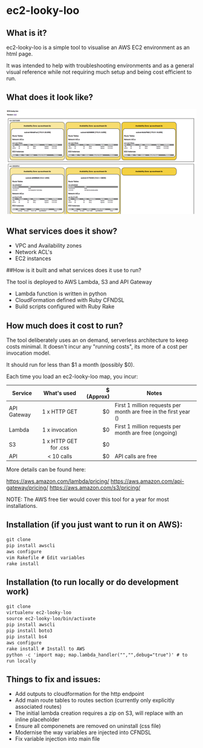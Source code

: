 # ec2-looky-loo

## What is it?

ec2-looky-loo is a simple tool to visualise an AWS EC2 environment as an html page.

It was intended to help with troubleshooting environments and as a general visual reference while not requiring much setup and being cost efficient to run.

## What does it look like?

![Screenshot](/images/example.png)

## What services does it show?
* VPC and Availability zones
* Network ACL's
* EC2 instances

##How is it built and what services does it use to run?

The tool is deployed to AWS Lambda, S3 and API Gateway

* Lambda function is written in python
* CloudFormation defined with Ruby CFNDSL
* Build scripts configured with Ruby Rake

## How much does it cost to run?

The tool deliberately uses an on demand, serverless architecture to keep costs minimal. It doesn't incur any "running costs", its more of a cost per invocation model.

It should run for less than $1 a month (possibly $0).

Each time you load an ec2-looky-loo map, you incur:

| Service       | What's used   | $ (Approx) |Notes
| ------------- |:-------------:| ---------:|----------
| API Gateway   | 1 x HTTP GET | $0     |First 1 million requests per month are free in the first year ()
| Lambda      | 1 x invocation  |   $0     |First 1 million requests per month are free (ongoing)
| S3 | 1 x HTTP GET for .css     |    $0      |
| API | < 10 calls   |    $0      |API calls are free


More details can be found here:

https://aws.amazon.com/lambda/pricing/
https://aws.amazon.com/api-gateway/pricing/
https://aws.amazon.com/s3/pricing/

NOTE: The AWS free tier would cover this tool for a year for most installations.

## Installation (if you just want to run it on AWS):

    git clone
    pip install awscli
    aws configure
    vim Rakefile # Edit variables
    rake install

## Installation (to run locally or do development work)

    git clone
    virtualenv ec2-looky-loo
    source ec2-looky-loo/bin/activate
    pip install awscli
    pip install boto3
    pip install bs4
    aws configure
    rake install # Install to AWS
    python -c 'import map; map.lambda_handler("","",debug="true")' # to run locally

## Things to fix and issues:
* Add outputs to cloudformation for the http endpoint
* Add main route tables to routes section (currently only explicitly associated routes)
* The initial lambda creation requires a zip on S3, will replace with an inline placeholder
* Ensure all componenets are removed on uninstall (css file)
* Modernise the way variables are injected into CFNDSL
* Fix variable injection into main file
